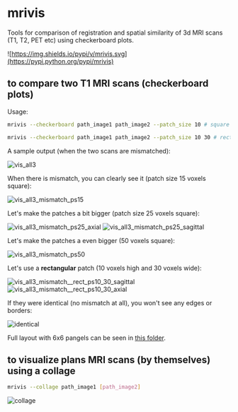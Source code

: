 
# mrivis

Tools for comparison of registration and spatial similarity of 3d MRI scans (T1, T2, PET etc) using checkerboard plots.


![https://img.shields.io/pypi/v/mrivis.svg](https://pypi.python.org/pypi/mrivis)


## to compare two T1 MRI scans (checkerboard plots)

Usage:

```bash
mrivis --checkerboard path_image1 path_image2 --patch_size 10 # square patch

mrivis --checkerboard path_image1 path_image2 --patch_size 10 30 # rectangular patch

```

A sample output (when the two scans are mismatched):

![vis_all3](../docs/zoomed_in/vis_all3.png)

When there is mismatch, you can clearly see it (patch size 15 voxels square):

![vis_all3_mismatch_ps15](../docs/zoomed_in/vis_all3_mismatch_ps15.png)

Let's make the patches a bit bigger (patch size 25 voxels square):

![vis_all3_mismatch_ps25_axial](../docs/zoomed_in/vis_all3_mismatch_ps25_axial.png)
![vis_all3_mismatch_ps25_sagittal](../docs/zoomed_in/vis_all3_mismatch_ps25_sagittal.png)

Let's make the patches a even bigger (50 voxels square):

![vis_all3_mismatch_ps50](../docs/zoomed_in/vis_all3_mismatch_ps50.png)

Let's use a **rectangular** patch (10 voxels high and 30 voxels wide):

![vis_all3_mismatch__rect_ps10_30_sagittal](../docs/zoomed_in/vis_all3_mismatch__rect_ps10_30_sagittal.png)
![vis_all3_mismatch__rect_ps10_30_axial](../docs/zoomed_in/vis_all3_mismatch__rect_ps10_30_axial.png)

If they were identical (no mismatch at all), you won't see any edges or borders:

![identical](../docs/zoomed_in/vis_all3_identical.png)

Full layout with 6x6 pangels can be seen in [this folder](../docs/comprehensive).

## to visualize plans MRI scans (by themselves) using a collage

```bash
mrivis --collage path_image1 [path_image2]

```

![collage](../docs/comprehensive/vis_collage.png)


